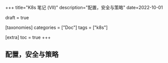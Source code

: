 +++
title="K8s 笔记 (VII)"
description="配置，安全与策略"
date=2022-10-01

draft = true

[taxonomies]
categories = ["Doc"]
tags = ["k8s"]

[extra]
toc = true
+++

## 配置，安全与策略
